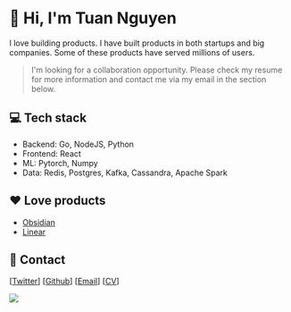 #  👋 Hi, I'm Tuan Nguyen

I love building products. I have built products in both startups and big companies. Some of these products have served millions of users.

>I'm looking for a collaboration opportunity. Please check my resume for more information 
>and contact me via my email in the section below.

## 💻 Tech stack

- Backend: Go, NodeJS, Python
- Frontend: React
- ML: Pytorch, Numpy
- Data: Redis, Postgres, Kafka, Cassandra, Apache Spark

## ❤ Love products

- [Obsidian](https://obsidian.md/)
- [Linear](https://linear.app/)

## 📝 Contact

[[Twitter](https://twitter.com/tuan3w)] [[Github](https://github.com/tuan3w)] [[Email](mailto:tuannd.dev@gmail.com)] [[CV](https://read.cv/tuan3w)]

![](https://komarev.com/ghpvc/?username=tuan3w)
